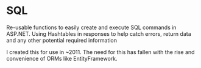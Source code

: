 # SQL
Re-usable functions to easily create and execute SQL commands in ASP.NET.
Using Hashtables in responses to help catch errors, return data and any other potential required information

I created this for use in ~2011. The need for this has fallen with the rise and convenience of ORMs like EntityFramework.
